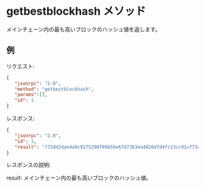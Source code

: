 # getbestblockhash メソッド

メインチェーン内の最も高いブロックのハッシュ値を返します。

## 例

リクエスト:

```json
{
   "jsonrpc": "2.0",
   "method": "getbestblockhash",
   "params":[],
   "id": 1
}
```

レスポンス:

```json
{
   "jsonrpc": "2.0",
   "id": 1,
   "result": "773dd2dae4a9c9275290f89b56e67d7363ea4826dfd4fc13cc01cf73a44b0d0e"
}
```

レスポンスの説明:

result: メインチェーン内の最も高いブロックのハッシュ値。
